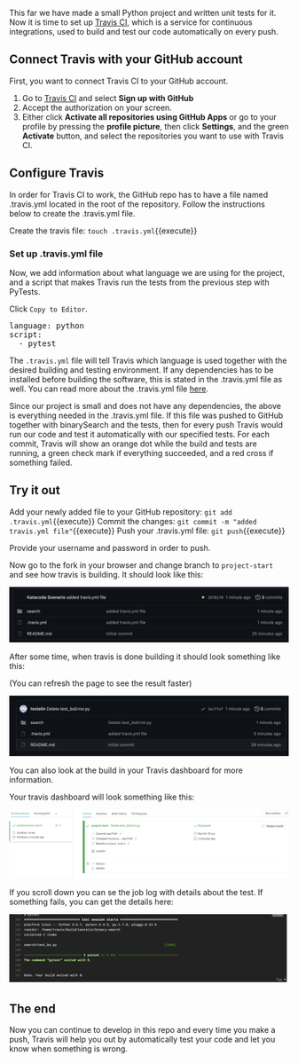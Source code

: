 This far we have made a small Python project and written unit tests for it.
Now it is time to set up [Travis CI](https://www.travis-ci.com), which is
a service for continuous integrations, used to build and test our code automatically on every push.  

## Connect Travis with your GitHub account
First, you want to connect Travis CI to your GitHub account. 
1. Go to [Travis CI](https://www.travis-ci.com) and select **Sign up with GitHub**
2. Accept the authorization on your screen.
3. Either click **Activate all repositories using GitHub Apps** or go to your profile by pressing
the **profile picture**, then click **Settings**, and the green **Activate** button, and select the repositories you want to use with Travis CI.

## Configure Travis
In order for Travis CI to work, the GitHub repo has to have a file named .travis.yml located in the root of the repository. 
Follow the instructions below to create the .travis.yml file.

Create the travis file: `touch .travis.yml`{{execute}}

### Set up .travis.yml file
Now, we add information about what language we are using for the project, and a script that makes Travis run the tests from the previous step with PyTests.

Click `Copy to Editor`.

<pre class="file" data-filename="binary-search/.travis.yml" data-target="replace">
language: python
script: 
  - pytest
</pre>

The `.travis.yml` file will tell Travis which language is used together with the desired building and testing environment. If any dependencies has
to be installed before building the software, this is stated in the .travis.yml file as well. You can read more about the .travis.yml file [here](https://docs.travis-ci.com/user/tutorial/).

Since our project is small and does not have any dependencies, the above is everything needed in the .travis.yml file.
If this file was pushed to GitHub together with binarySearch and the tests, then for every push Travis
would run our code and test it automatically with our specified tests. For each commit, Travis will show
an orange dot while the build and tests are running, a green check mark if everything succeeded, and a red cross if something failed.

## Try it out
Add your newly added file to your GitHub repository: `git add .travis.yml`{{execute}}
Commit the changes: `git commit -m "added travis.yml file"`{{execute}}
Push your .travis.yml file: `git push`{{execute}}

Provide your username and password in order to push. 

Now go to the fork in your browser and change branch to `project-start` and see how travis is building. It should look like this:

![Travis running](assets/running.png)

After some time, when travis is done building it should look something like this:

(You can refresh the page to see the result faster)

![Travis done](assets/done.png)

You can also look at the build in your Travis dashboard for more information. 

Your travis dashboard will look something like this:

![Travis dashboard](assets/travis1.png)

If you scroll down you can se the job log with details about the test. If something fails, you can get the details here:

![Travis dashboard](assets/travis2.png)

## The end
Now you can continue to develop in this repo and every time you make a push, Travis
will help you out by automatically test your code and let you know when something is wrong.
